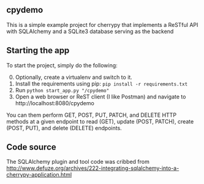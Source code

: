## cpydemo

This is a simple example project for cherrypy that implements a ReSTful API
with SQLAlchemy and a SQLite3 database serving as the backend

## Starting the app

To start the project, simply do the following:

0. Optionally, create a virtualenv and switch to it.
1. Install the requirements using pip: `pip install -r requirements.txt`
2. Run `python start_app.py "/cpydemo"`
3. Open a web browser or ReST client (I like Postman) and navigate to
http://localhost:8080/cpydemo

You can them perform GET, POST, PUT, PATCH, and DELETE HTTP methods at a given
endpoint to read (GET), update (POST, PATCH), create (POST, PUT), and
delete (DELETE) endpoints.

## Code source
The SQLAlchemy plugin and tool code was cribbed from
http://www.defuze.org/archives/222-integrating-sqlalchemy-into-a-cherrypy-application.html